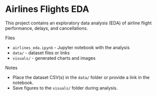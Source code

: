 # Airlines Flights EDA

This project contains an exploratory data analysis (EDA) of airline flight performance, delays, and cancellations.

Files
- `airlines_eda.ipynb` - Jupyter notebook with the analysis
- `data/` - dataset files or links
- `visuals/` - generated charts and images

Notes
- Place the dataset CSV(s) in the `data/` folder or provide a link in the notebook.
- Save figures to the `visuals/` folder during analysis.
